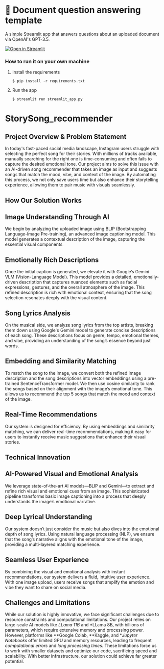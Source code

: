 # 📄 Document question answering template

A simple Streamlit app that answers questions about an uploaded document via OpenAI's GPT-3.5.

[![Open in Streamlit](https://static.streamlit.io/badges/streamlit_badge_black_white.svg)](https://document-question-answering-template.streamlit.app/)

### How to run it on your own machine

1. Install the requirements

   ```
   $ pip install -r requirements.txt
   ```

2. Run the app

   ```
   $ streamlit run streamlit_app.py
   ```


# StorySong_recommender

## Project Overview & Problem Statement
In today's fast-paced social media landscape, Instagram users struggle with selecting the perfect song for their stories. With millions of tracks available, manually searching for the right one is time-consuming and often fails to capture the desired emotional tone. Our project aims to solve this issue with an AI-driven song recommender that takes an image as input and suggests songs that match the mood, vibe, and context of the image. By automating this process, we not only save users time but also enhance their storytelling experience, allowing them to pair music with visuals seamlessly.

## How Our Solution Works
## Image Understanding Through AI
We begin by analyzing the uploaded image using BLIP (Bootstrapping Language-Image Pre-training), an advanced image captioning model. This model generates a contextual description of the image, capturing the essential visual components.

## Emotionally Rich Descriptions
Once the initial caption is generated, we elevate it with Google’s Gemini VLM (Vision-Language Model). This model provides a detailed, emotionally-driven description that captures nuanced elements such as facial expressions, gestures, and the overall atmosphere of the image. This refined description is rich with emotional context, ensuring that the song selection resonates deeply with the visual content.

## Song Lyrics Analysis
On the musical side, we analyze song lyrics from the top artists, breaking them down using Google's Gemini model to generate concise descriptions of each song. These descriptions focus on genre, tempo, emotional themes, and vibe, providing an understanding of the song’s essence beyond just words.

## Embedding and Similarity Matching
To match the song to the image, we convert both the refined image description and the song descriptions into vector embeddings using a pre-trained SentenceTransformer model. We then use cosine similarity to rank the songs based on their alignment with the image’s emotional tone. This allows us to recommend the top 5 songs that match the mood and context of the image.

## Real-Time Recommendations
Our system is designed for efficiency. By using embeddings and similarity matching, we can deliver real-time recommendations, making it easy for users to instantly receive music suggestions that enhance their visual stories.

## Technical Innovation

## AI-Powered Visual and Emotional Analysis
We leverage state-of-the-art AI models—BLIP and Gemini—to extract and refine rich visual and emotional cues from an image. This sophisticated pipeline transforms basic image captioning into a process that deeply understands the image’s emotional narrative.

## Deep Lyrical Understanding
Our system doesn’t just consider the music but also dives into the emotional depth of song lyrics. Using natural language processing (NLP), we ensure that the song’s narrative aligns with the emotional tone of the image, providing a multi-layered matching experience.

## Seamless User Experience
By combining the visual and emotional analysis with instant recommendations, our system delivers a fluid, intuitive user experience. With one image upload, users receive songs that amplify the emotion and vibe they want to share on social media.

## Challenges and Limitations
While our solution is highly innovative, we face significant challenges due to resource constraints and computational limitations. Our project relies on large-scale AI models like *LLama 11B* and *LLama 8B, with billions of parameters, which require extensive memory and processing power. However, platforms like **Google Colab, **Kaggle, and **Jupyter Notebooks* offer limited GPU and memory resources, leading to frequent *computational errors* and *long processing times*. These limitations force us to work with smaller datasets and optimize our code, sacrificing speed and scalability. With better infrastructure, our solution could achieve far greater potential.
